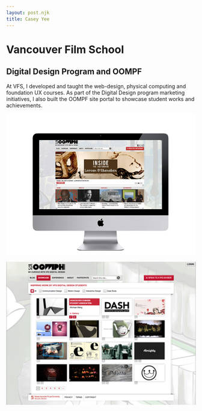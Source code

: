```yaml
---
layout: post.njk
title: Casey Yee
---
```


# Vancouver Film School

## Digital Design Program and OOMPF

At VFS, I developed and taught the web-design, physical computing and foundation UX courses. As part of the Digital Design program marketing initiatives, I also built the OOMPF site portal to showcase student works and achievements.

![](/img/vfs/oomph3.jpg)

![](/img/vfs/oomph2.jpg)

